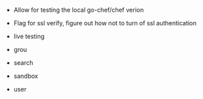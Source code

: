* Allow for testing the local go-chef/chef verion
* Flag for ssl verify, figure out how not to turn of ssl authentication

* live testing
* grou
* search
* sandbox
* user
